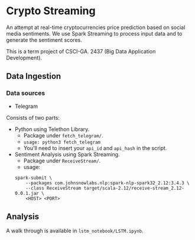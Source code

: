 # Crypto Streaming

An attempt at real-time cryptocurrencies price prediction based on social media sentiments. We use Spark Streaming to process input data and to generate the sentiment scores.

This is a term project of CSCI-GA. 2437 (Big Data Application Development).

## Data Ingestion
### Data sources
  * Telegram

Consists of two parts:
  * Python using Telethon Library.
    * Package under `fetch_telegram/`.
    * ```usage: python3 fetch_telegram```
    * You'll need to insert your `api_id` and `api_hash` in the script.
  * Sentiment Analysis using Spark Streaming.
    * Package under `ReceiveStream/`.
    * usage:
    ```
    spark-submit \
        --packages com.johnsnowlabs.nlp:spark-nlp-spark32_2.12:3.4.3 \
        --class ReceiveStream target/scala-2.12/receive-stream_2.12-0.0.1.jar \
        <HOST> <PORT>
    ```

## Analysis
A walk through is available in `lstm_notebook/LSTM.ipynb`.
